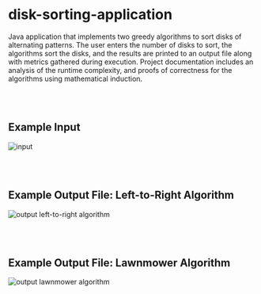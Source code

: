 # disk-sorting-application
Java application that implements two greedy algorithms to sort disks of alternating patterns. The user enters the number of disks to sort, the algorithms sort the disks, and the results are printed to an output file along with metrics gathered during execution. Project documentation includes an analysis of the runtime complexity, and proofs of correctness for the algorithms using mathematical induction.

<br />
<br />

## Example Input
![input](https://user-images.githubusercontent.com/22629266/41690374-0fe81f44-74aa-11e8-8d96-6ee8618b0c03.PNG)


<br />
<br />

## Example Output File: Left-to-Right Algorithm
![output left-to-right algorithm](https://user-images.githubusercontent.com/22629266/41690466-9610a0c8-74aa-11e8-975e-ea8a27fffc75.PNG)

<br />
<br />

## Example Output File: Lawnmower Algorithm
![output lawnmower algorithm](https://user-images.githubusercontent.com/22629266/41690484-b0633530-74aa-11e8-89ca-31ff4a408321.PNG)
